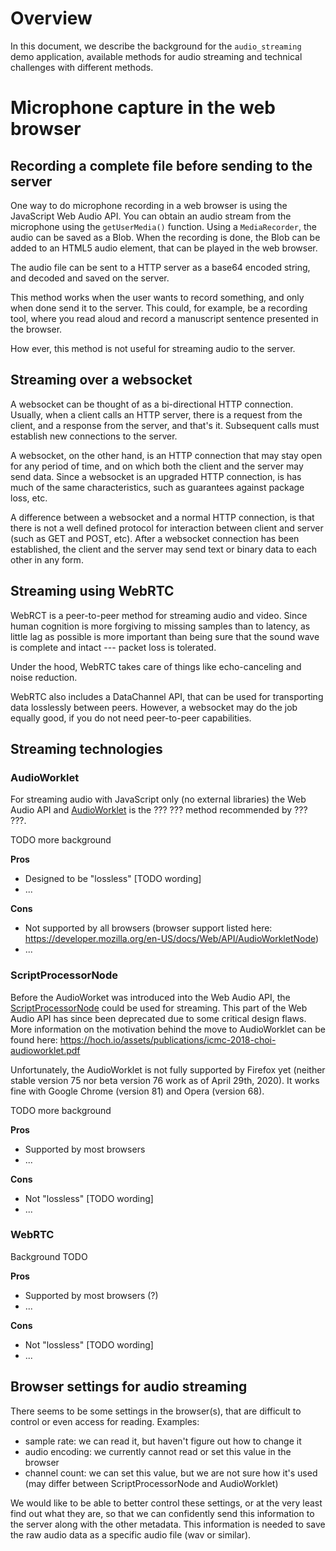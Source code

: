 # Overview

In this document, we describe the background for the `audio_streaming` demo application, available methods for audio streaming and technical challenges with different methods.

# Microphone capture in the web browser

## Recording a complete file before sending to the server

One way to do microphone recording in a web browser is using the JavaScript Web Audio API. You can obtain an audio stream from the microphone using the `getUserMedia()` function. Using a `MediaRecorder`, the audio can be saved as a Blob. When the recording is done, the Blob can be added to an HTML5 audio element, that can be played in the web browser.

The audio file can be sent to a HTTP server as a base64 encoded string, and decoded and saved on the server.

This method works when the user wants to record something, and only when done send it to the server. This could, for example, be a recording tool, where you read aloud and record a manuscript sentence presented in the browser.

How ever, this method is not useful for streaming audio to the server.



## Streaming over a websocket

A websocket can be thought of as a bi-directional HTTP connection. Usually, when a client calls an HTTP server, there is a request from the client, and a response from the server, and that's it. Subsequent calls must establish new connections to the server.

A websocket, on the other hand, is an HTTP connection that may stay open for any period of time, and on which both the client and the server may send data. Since a websocket is an upgraded HTTP connection, is has much of the same characteristics, such as guarantees against package loss, etc.

A difference between a websocket and a normal HTTP connection, is that there is not a well defined protocol for interaction between client and server (such as GET and POST, etc). After a websocket connection has been established, the client and the server may send text or binary data to each other in any form.


## Streaming using WebRTC

WebRCT is a peer-to-peer method for streaming audio and video. Since human cognition is more forgiving to missing samples than to latency, as little lag as possible is more important than being sure that the sound wave is complete and intact --- packet loss is tolerated.

Under the hood, WebRTC takes care of things like echo-canceling and noise reduction.

WebRTC also includes a DataChannel API, that can be used for transporting data losslessly between peers. However, a websocket may do the job equally good, if you do not need peer-to-peer capabilities.


## Streaming technologies


### AudioWorklet

For streaming audio with JavaScript only (no external libraries) the Web Audio API and [AudioWorklet](https://developer.mozilla.org/en-US/docs/Web/API/AudioWorklet) is the ??? ??? method recommended by ??? ???.

TODO more background


**Pros**
* Designed to be "lossless" [TODO wording]
* ...

**Cons**
* Not supported by all browsers (browser support listed here: https://developer.mozilla.org/en-US/docs/Web/API/AudioWorkletNode)
* ...

### ScriptProcessorNode

Before the AudioWorket was introduced into the Web Audio API, the [ScriptProcessorNode](https://developer.mozilla.org/en-US/docs/Web/API/ScriptProcessorNode) could be used for streaming. This part of the Web Audio API has since been deprecated due to some critical design flaws. More information on the motivation behind the move to AudioWorklet can be found here: https://hoch.io/assets/publications/icmc-2018-choi-audioworklet.pdf

Unfortunately, the AudioWorklet is not fully supported by Firefox yet (neither stable version 75 nor beta version 76 work as of April 29th, 2020). It works fine with Google Chrome (version 81) and Opera (version 68).

TODO more background

**Pros**
* Supported by most browsers
* ...

**Cons**
* Not "lossless" [TODO wording]
* ...


### WebRTC

Background TODO

**Pros**
* Supported by most browsers (?)
* ...

**Cons**
* Not "lossless" [TODO wording]
* ...



## Browser settings for audio streaming

There seems to be some settings in the browser(s), that are difficult to control or even access for reading. Examples:

* sample rate: we can read it, but haven't figure out how to change it
* audio encoding: we currently cannot read or set this value in the browser
* channel count: we can set this value, but we are not sure how it's used (may differ between ScriptProcessorNode and AudioWorklet)

We would like to be able to better control these settings, or at the very least find out what they are, so that we can confidently send this information to the server along with the other metadata. This information is needed to save the raw audio data as a specific audio file (wav or similar).
